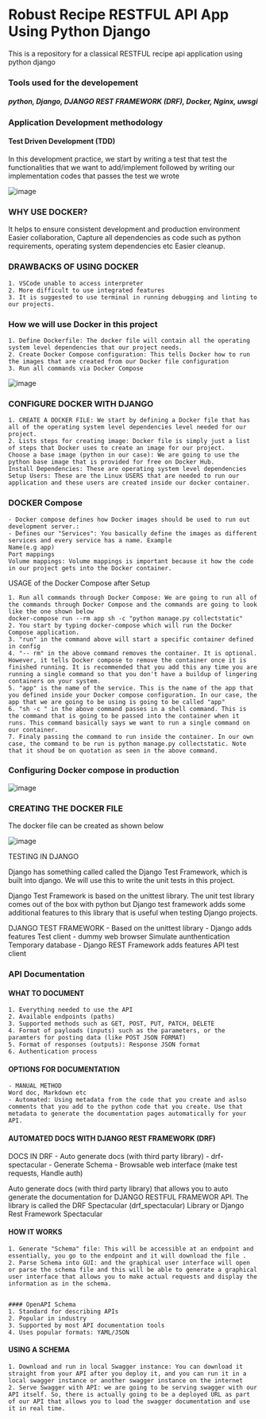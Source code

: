 # Robust Recipe RESTFUL API App Using Python Django

This is a repository for a classical RESTFUL recipe api application using python django

### Tools used for the developement
##### python, Django, DJANGO REST FRAMEWORK (DRF), Docker, Nginx, uwsgi


### Application Development methodology

#### Test Driven Development (TDD)
In this development practice, we start by writing a test that test the functionalities that we want to add/implement followed by writing our implementation codes that passes the test we wrote

![image](https://user-images.githubusercontent.com/19597087/215330496-66de3aa5-4136-48c0-af96-087c2bee9678.png)

### WHY USE DOCKER?

It helps to ensure consistent development and production environment
Easier collaboration,
Capture all dependencies as code such as python requirements, operating system dependencies etc
Easier cleanup.

### DRAWBACKS OF USING DOCKER
	1. VSCode unable to access interpreter
	2. More difficult to use integrated features
	3. It is suggested to use terminal in running debugging and linting to our projects.

### How we will use Docker in this project

	1. Define Dockerfile: The docker file will contain all the operating system level dependencies that our project needs.
	2. Create Docker Compose configuration: This tells Docker how to run the images that are created from our Docker file configuration
	3. Run all commands via Docker Compose

![image](https://user-images.githubusercontent.com/19597087/215331055-512b4a16-b8c6-42ca-a1f6-86ce4c1e1858.png)

### CONFIGURE DOCKER WITH DJANGO

	1. CREATE A DOCKER FILE: We start by defining a Docker file that has all of the operating system level dependencies level needed for our project.
	2. Lists steps for creating image: Docker file is simply just a list of steps that Docker uses to create an image for our project.
	Choose a base image (python in our case): We are going to use the python base image that is provided for free on Docker Hub.
	Install Dependencies: These are operating system level dependencies
	Setup Users: These are the Linux USERS that are needed to run our application and these users are created inside our docker container.
	

### DOCKER Compose
	- Docker compose defines how Docker images should be used to run out development server.:
	- Defines our "Services": You basically define the images as different services and every service has a name. Example
	Name(e.g app)
	Port mappings
	Volume mappings: Volume mappings is important because it how the code in our project gets into the Docker container.

USAGE of the Docker Compose after Setup

	1. Run all commands through Docker Compose: We are going to run all of the commands through Docker Compose and the commands are going to look like the one shown below
	docker-compose run --rm app sh -c "python manage.py collectstatic"
	2. You start by typing docker-compose which will run the Docker Compose application.
	3. "run" in the command above will start a specific container defined in config
	4. "-- rm" in the above command removes the container. It is optional. However, it tells Docker compose to remove the container once it is finished running. It is recommended that you add this any time you are running a single command so that you don't have a buildup of lingering containers on your system.
	5. "app" is the name of the service. This is the name of the app that you defined inside your Docker compose configuration. In our case, the app that we are going to be using is going to be called "app"
	6. "sh -c " in the above command passes in a shell command. This is the command that is going to be passed into the container when it runs. This command basically says we want to run a single command on our container.
	7. Finaly passing the command to run inside the container. In our own case, the command to be run is python manage.py collectstatic. Note that it shoud be on quotation as seen in the above command.
  
### Configuring Docker compose in production

![image](https://user-images.githubusercontent.com/19597087/215331105-9a97643d-b4ab-4a4d-9b44-5bb4a32d0ff8.png)


### CREATING THE DOCKER FILE

The docker file can be created as shown below

![image](https://user-images.githubusercontent.com/19597087/215330729-07729b9f-89d2-495c-8c6d-fe48823c675e.png)


TESTING IN DJANGO

Django has something called called the Django Test Framework, which is built into django. We will use this to write the unit tests in this project.

Django Test Framework is based on the unittest library. The unit test library comes out of the box with python but Django test framework adds some additional features to this library that is useful when testing Django projects.


DJANGO TEST FRAMEWORK
	- Based on the unittest library
	- Django adds features
	Test client - dummy web browser
	Simulate aunthentication
	Temporary database
	- Django REST Framework adds features
	API test client




### API Documentation

#### WHAT TO DOCUMENT

	1. Everything needed to use the API
	2. Available endpoints (paths)
	3. Supported methods such as GET, POST, PUT, PATCH, DELETE
	4. Format of payloads (inputs) such as the parameters, or the paramters for posting data (like POST JSON FORMAT)
	5. Format of responses (outputs): Response JSON format
	6. Authentication process
	
	

#### OPTIONS FOR DOCUMENTATION

	- MANUAL METHOD
	Word doc, Markdown etc
	- Automated: Using metadata from the code that you create and aslso comments that you add to the python code that you create. Use that metadata to generate the documentation pages automatically for your API.
	
	
#### AUTOMATED DOCS WITH DJANGO REST FRAMEWORK (DRF)

DOCS IN DRF
	- Auto generate docs (with third party library) - drf-spectacular
	- Generate Schema
	- Browsable web interface (make test requests, Handle auth)
	
Auto generate docs (with third party library) that allows you to auto generate the documentation for DJANGO RESTFUL FRAMEWOR API. The library is called the DRF Spectacular (drf_spectacular) Library or Django Rest Framework Spectacular

#### HOW IT WORKS

	1. Generate "Schema" file: This will be accessible at an endpoint and essentially, you go to the endpoint and it will download the file .
	2. Parse Schema into GUI: and the graphical user interface will open or parse the schema file and this will be able to generate a graphical user interface that allows you to make actual requests and display the information as in the schema.
	
	
	#### OpenAPI Schema
	1. Standard for describing APIs
	2. Popular in industry
	3. Supported by most API documentation tools
	4. Uses popular formats: YAML/JSON
	
	
	
	
#### USING A SCHEMA

	1. Download and run in local Swagger instance: You can download it straight from your API after you deploy it, and you can run it in a local swagger instance or another swagger instance on the internet
	2. Serve Swagger with API: we are going to be serving swagger with our API itself. So, there is actually going to be a deployed URL as part of our API that allows you to load the swagger documentation and use it in real time.









